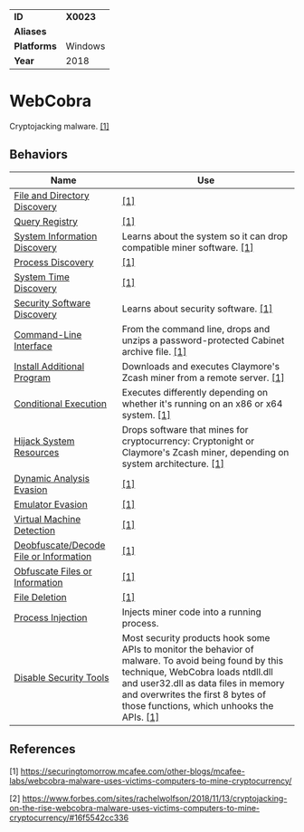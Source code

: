 |||
|---------|------------------------|
|**ID**|**X0023**|
|**Aliases**||
|**Platforms**|Windows|
|**Year**| 2018 |


WebCobra
========
Cryptojacking malware. [[1]](#1)

Behaviors
---------
|Name|Use|
|---------------------|-------------------------------------------------------|
|[File and Directory Discovery](https://github.com/MBCProject/mbc-markdown/blob/master/discovery/file-and-directory-discover.md) | [[1]](#1) |
|[Query Registry](https://github.com/MBCProject/mbc-markdown/blob/master/discovery/query-registry.md) | [[1]](#1) |
|[System Information Discovery](https://github.com/MBCProject/mbc-markdown/blob/master/discovery/system-info-discover.md) | Learns about the system so it can drop compatible miner software.  [[1]](#1)|
|[Process Discovery](https://github.com/MBCProject/mbc-markdown/blob/master/discovery/process-discover.md) |  [[1]](#1)|
|[System Time Discovery](https://github.com/MBCProject/mbc-markdown/blob/master/discovery/system-time-discover.md) | [[1]](#1) |
|[Security Software Discovery](https://github.com/MBCProject/mbc-markdown/blob/master/discovery/security-sw-discover.md) | Learns about security software. [[1]](#1)|
|[Command-Line Interface](https://github.com/MBCProject/mbc-markdown/blob/master/execution/command-line.md) | From the command line, drops and unzips a password-protected Cabinet archive file. [[1]](#1) |
|[Install Additional Program](https://github.com/MBCProject/mbc-markdown/blob/master/execution/install-second-prog.md)| Downloads and executes Claymore's Zcash miner from a remote server. [[1]](#1) |
|[Conditional Execution](https://github.com/MBCProject/mbc-markdown/blob/master/execution/conditional-execute.md) | Executes differently depending on whether it's running on an x86 or x64 system. [[1]](#1) |
|[Hijack System Resources](https://github.com/MBCProject/mbc-markdown/blob/master/impact/hijack-system-resources.md)| Drops software that mines for cryptocurrency: Cryptonight or Claymore's Zcash miner, depending on system architecture. [[1]](#1)|
|[Dynamic Analysis Evasion](https://github.com/MBCProject/mbc-markdown/blob/master/anti-behavioral-analysis/evade-dynamic-analysis.md) |  [[1]](#1)|
|[Emulator Evasion](https://github.com/MBCProject/mbc-markdown/blob/master/anti-behavioral-analysis/evade-emulator.md) |  [[1]](#1)|
|[Virtual Machine Detection](https://github.com/MBCProject/mbc-markdown/blob/master/anti-behavioral-analysis/detect-vm.md) |  [[1]](#1)|
|[Deobfuscate/Decode File or Information](https://github.com/MBCProject/mbc-markdown/blob/master/defense-evasion/deobfuscate-files.md) |  [[1]](#1)|
|[Obfuscate Files or Information](https://github.com/MBCProject/mbc-markdown/blob/master/defense-evasion/obfuscate-files.md) |  [[1]](#1)|
|[File Deletion](https://github.com/MBCProject/mbc-markdown/blob/master/defense-evasion/file-deletion.md) |  [[1]](#1)|
|[Process Injection](https://github.com/MBCProject/mbc-markdown/blob/master/defense-evasion/process-inject.md)| Injects miner code into a running process.|
|[Disable Security Tools](https://github.com/MBCProject/mbc-markdown/blob/master/defense-evasion/disable-security-tools.md) | Most security products hook some APIs to monitor the behavior of malware. To avoid being found by this technique, WebCobra loads ntdll.dll and user32.dll as data files in memory and overwrites the first 8 bytes of those functions, which unhooks the APIs.  [[1]](#1)|

References
----------
<a name="1">[1]</a> https://securingtomorrow.mcafee.com/other-blogs/mcafee-labs/webcobra-malware-uses-victims-computers-to-mine-cryptocurrency/

<a name="2">[2]</a> https://www.forbes.com/sites/rachelwolfson/2018/11/13/cryptojacking-on-the-rise-webcobra-malware-uses-victims-computers-to-mine-cryptocurrency/#16f5542cc336